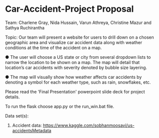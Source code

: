 # Car-Accident-Project Proposal

Team: Charlene Gray, Nida Hussain, Varun Athreya, Christine Mazur and Sathya Ruchirantha

Topic:  Our team will present a website for users to drill down on a chosen geographic area and visualize car accident data along with weather conditions at the time of the accident on a map. 

  ● The user will choose a US state or city from several dropdown lists to narrow the location to be shown on a map.  The map will detail       that location’s car accidents with severity denoted by bubble size layering.
  
  ● The map will visually show how weather affects car accidents by denoting a symbol for each weather type, such as rain, snowflakes, etc. 

Please read the 'Final Presentation' powerpoint slide deck for project details.

To run the flask choose app.py or the run_win.bat file.

Data set(s):
  1.  Accident data: https://www.kaggle.com/sobhanmoosavi/us-accidentsMetadata 
  
